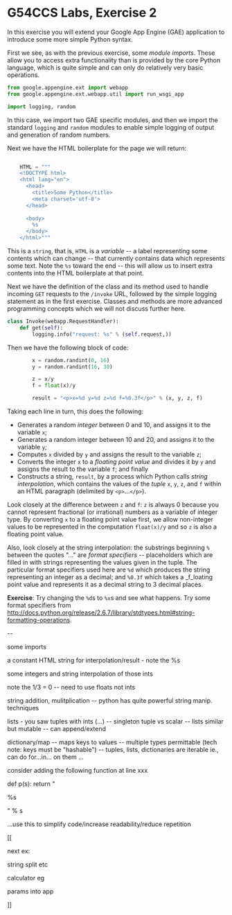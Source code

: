 G54CCS Labs, Exercise 2
=======================

In this exercise you will extend your Google App Engine (GAE)
application to introduce some more simple Python syntax.

First we see, as with the previous exercise, some _module imports_.
These allow you to access extra functionality than is provided by the
core Python language, which is quite simple and can only do relatively
very basic operations.

```python
from google.appengine.ext import webapp
from google.appengine.ext.webapp.util import run_wsgi_app

import logging, random
```

In this case, we import two GAE specific modules, and then we import
the standard `logging` and `random` modules to enable simple logging
of output and generation of random numbers.

Next we have the HTML boilerplate for the page we will return:
```python

    HTML = """ 
    <!DOCTYPE html>
    <html lang="en">
      <head>
        <title>Some Python</title>
        <meta charset='utf-8'>
      </head>
  
      <body>
        %s
      </body>
    </html>"""
```
This is a `string`, that is, `HTML` is a _variable_ -- a label
representing some contents which can change -- that currently contains
data which represents some text.  Note the `%s` toward the end -- this
will allow us to insert extra contents into the HTML boilerplate at
that point. 

Next we have the definition of the class and its method used to handle
incoming `GET` requests to the `/invoke` URL, followed by the simple
logging statement as in the first exercise.  Classes and methods are more
advanced programming concepts which we will not discuss further here.
```python        
class Invoke(webapp.RequestHandler):
    def get(self):
        logging.info("request: %s" % (self.request,))
```

Then we have the following block of code:
```python
        x = random.randint(0, 16)
        y = random.randint(16, 30)

        z = x/y
        f = float(x)/y

        result = "<p>x=%d y=%d z=%d f=%0.3f</p>" % (x, y, z, f)
```
Taking each line in turn, this does the following:
+ Generates a random _integer_ between 0 and 10, and assigns it to the
  variable `x`; 
+ Generates a random integer between 10 and 20, and assigns it to the 
  variable `y`;
+ Computes `x` divided by `y` and assigns the result to the variable
  `z`; 
+ Converts the integer `x` to a _floating point value_ and divides it
  by `y` and assigns the result to the variable `f`; and finally
+ Constructs a string, `result`, by a process which Python calls
  _string interpolation_, which contains the values of the _tuple_
  `x`, `y`, `z`, and `f` within an HTML paragraph (delimited by
  `<p>`...`</p>`). 

Look closely at the difference between `z` and `f`: `z` is always 0
because you cannot represent fractional (or irrational) numbers as a
variable of integer type.  By converting `x` to a floating point value
first, we allow non-integer values to be represented in the
computation `float(x)/y` and so `z` is also a floating point value.

Also, look closely at the string interpolation: the substrings
beginning `%` between the quotes "..." are _format specifiers_ --
placeholders which are filled in with strings representing the values
given in the tuple.  The particular format specifiers used here are
`%d` which produces the string representing an integer as a decimal;
and `%0.3f` which takes a _f_loating point value and represents it as
a decimal string to 3 decimal places.  

__Exercise__: Try changing the `%d`s to `%x`s and see what happens.
Try some format specifiers from
<http://docs.python.org/release/2.6.7/library/stdtypes.html#string-formatting-operations>. 





--

some imports

a constant HTML string for interpolation/result - note the %s

some integers and string interpolation of those ints

note the 1/3 = 0 -- need to use floats not ints

string addition, mulitplication -- python has quite powerful string manip. techniques

lists - you saw tuples with ints (...) -- singleton tuple vs scalar --
lists similar but mutable -- can append/extend

dictionary/map -- maps keys to values -- multiple types permittable
(tech note: keys must be "hashable") -- tuples, lists, dictionaries
are iterable ie., can do for...in... on them
...


consider adding the following function at line xxx

def p(s):
    return "<p>%s</p>" % s

...use this to simplify code/increase readability/reduce repetition


[[

next ex:

string split etc

calculator eg

params into app 

]]
